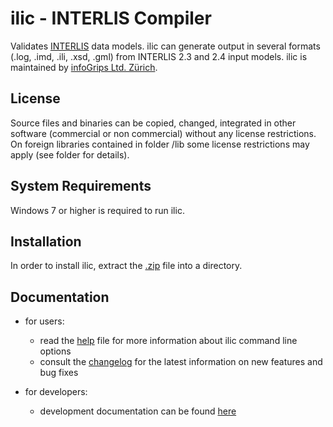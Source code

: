 # ilic - INTERLIS Compiler
Validates [INTERLIS](https://www.interlis.ch) data models. 
ilic can generate output in several formats (.log, .imd, .ili, .xsd, .gml) from INTERLIS 2.3 and 2.4 input models.
ilic is maintained by [infoGrips Ltd. Zürich](https://www.infogrips.ch).

## License
Source files and binaries can be copied, changed, integrated in other software (commercial or non commercial) without any license restrictions. 
On foreign libraries contained in folder /lib some license restrictions may apply (see folder for details).

## System Requirements
Windows 7 or higher is required to run ilic.

## Installation
In order to install ilic, extract the [.zip](https://www.infogrips.ch/download/ilic.zip) file into a directory.

## Documentation

+ for users: 
  - read the [help](./doc/help.txt) file for more information about ilic command line options
  - consult the [changelog](./doc/changelog.txt) for the latest information on new features and bug fixes

+ for developers:
  - development documentation can be found [here](./doc/dev/readme.md)
